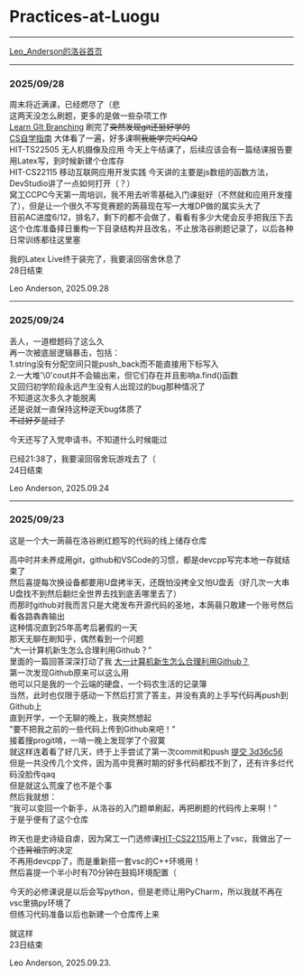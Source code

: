 # Practices-at-Luogu  

---

[Leo_Anderson的洛谷首页](https://www.luogu.com.cn/user/374185)  

---

### 2025/09/28

周末将近满课，已经燃尽了（悲  
这两天没怎么刷题，更多的是做一些杂项工作  
[Learn GIt Branching](https://learngitbranching.js.org/?demo=&locale=zh_CN) 刷完了~~突然发现git还挺好学的~~  
[CS自学指南](https://csdiy.wiki/) 大体看了一遍，好多课啊~~我能学完吗QAQ~~  
HIT-TS22505	无人机摄像及应用 今天上午结课了，后续应该会有一篇结课报告要用Latex写，到时候新建个仓库存  
HIT-CS22115 移动互联网应用开发实践 今天讲的主要是js数组的函数方法，DevStudio讲了一点如何打开（？）  
窝工CCPC今天第一周培训，我不用去听零基础入门课挺好（不然就和应用开发撞了），但是让一个很久不写竞赛题的蒟蒻现在写一大堆DP做的属实头大了  
目前AC进度6/12，排名7，剩下的都不会做了，看看有多少大佬会反手把我压下去  
这个仓库准备择日重构一下目录结构并且改名，不止放洛谷刷题记录了，以后各种日常训练都往这里塞  

我的Latex Live终于装完了，我要滚回宿舍休息了  
28日结束  

Leo Anderson, 2025.09.28    

---

### 2025/09/24  

丢人，一道橙题码了这么久  
再一次被底层逻辑暴击，包括：  
1.string没有分配空间只能push_back而不能直接用下标写入  
2.一大堆'\0'cout并不会输出来，但它们存在并且影响a.find()函数  
又回归初学阶段永远产生没有人出现过的bug那种情况了  
不知道这次多久才能脱离  
还是说就一直保持这种逆天bug体质了  
~~不过好歹是过了~~  

今天还写了入党申请书，不知道什么时候能过  

已经21:38了，我要滚回宿舍玩游戏去了（  
24日结束  

Leo Anderson, 2025.09.24  

---

### 2025/09/23  

这是一个大一蒟蒻在洛谷刷红题写的代码的线上储存仓库  

高中时并未养成用git，github和VSCode的习惯，都是devcpp写完本地一存就结束了  
然后喜提每次换设备都要用U盘拷半天，还既怕没拷全又怕U盘丢（好几次一大串U盘找不到然后翻烂全世界去找到底丢哪里去了）  
而那时github对我而言只是大佬发布开源代码的圣地，本蒟蒻只敢建一个账号然后看各路犇犇输出  
这种情况直到25年高考后暑假的一天  
那天无聊在刷知乎，偶然看到一个问题  
“大一计算机新生怎么合理利用Github？”  
里面的一篇回答深深打动了我 [大一计算机新生怎么合理利用Github？](https://www.zhihu.com/question/11379810074/answer/1939628372922708504)  
第一次发现Github原来可以这么用  
他可以只是我的一个云端的硬盘，一个码农生活的记录簿  
当然，此时也仅限于感动一下然后打赏了答主，并没有真的上手写代码再push到Github上  
直到开学，一个无聊的晚上，我突然想起  
"要不把我之前的一些代码上传到Github来吧！"  
接着搜progit啃，一啃一晚上发现学了个寂寞  
就这样连着看了好几天，终于上手尝试了第一次commit和push [提交 3d36c56
](https://github.com/Leo20070721/LeoA-seniorhighscool-codingstory-storage/commit/3d36c56d32c688422331e28c5ecc5a8e689bc7b4)  
但是一共没传几个文件，因为高中竞赛时期的好多代码都找不到了，还有许多烂代码没脸传qaq  
但是就这么荒废了也不是个事  
然后我就想：  
“我可以变回一个新手，从洛谷的入门题单刷起，再把刷题的代码传上来啊！”  
于是乎便有了这个仓库  


昨天也是史诗级自虐，因为窝工一门选修课[HIT-CS22115](https://github.com/Leo20070721/HIT-CS22115)用上了vsc，我做出了一个~~违背祖宗的~~决定  
不再用devcpp了，而是重新搭一套vsc的C++环境用！  
然后喜提一个半小时有70分钟在鼓捣环境配置（  


今天的必修课说是以后会写python，但是老师让用PyCharm，所以我就不再在vsc里搞py环境了  
但练习代码准备以后也新建一个仓库传上来  

就这样  
23日结束  

Leo Anderson, 2025.09.23.  